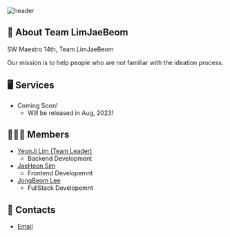 ![header](https://capsule-render.vercel.app/api?type=waving&color=auto&height=300&section=header&text=Team%20LimJaeBeom&fontSize=90&animation=fadeIn&fontAlignY=38&desc=SW%20Maestro%2014th&descAlignY=51&descAlign=62)

## 🎤 About Team LimJaeBeom

SW Maestro 14th, Team LimJaeBeom

Our mission is to help people who are not familiar with the ideation process.

## 🖥 Services

- Coming Soon!
  - Will be released in Aug, 2023!

## 👨🏻‍💻 Members

- [YeonJi Lim (Team Leader)](https://github.com/orgs/SWM14-LimJaeBeom/people/Yeonji-Lim)
  - Backend Development
- [JaeHeon Sim](https://github.com/orgs/SWM14-LimJaeBeom/people/Jaeheon-Sim)
  - Frontend Developemnt
- [JongBeom Lee](https://github.com/orgs/SWM14-LimJaeBeom/people/devleejb)
  - FullStack Developemnt

## 📮 Contacts

- [Email](mailto:14limjaebeom@gmail.com)
